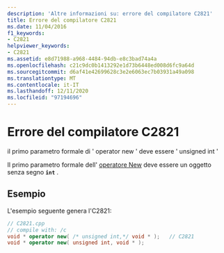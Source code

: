 ```yaml
---
description: 'Altre informazioni su: errore del compilatore C2821'
title: Errore del compilatore C2821
ms.date: 11/04/2016
f1_keywords:
- C2821
helpviewer_keywords:
- C2821
ms.assetid: e8d71988-a968-4484-94db-e8c3bad74a4a
ms.openlocfilehash: c21c9dc0b1413292e1d73b6448ed008d6fc9a64d
ms.sourcegitcommit: d6af41e42699628c3e2e6063ec7b03931a49a098
ms.translationtype: MT
ms.contentlocale: it-IT
ms.lasthandoff: 12/11/2020
ms.locfileid: "97194696"
---
```

# <a name="compiler-error-c2821"></a>Errore del compilatore C2821

il primo parametro formale di ' operator new ' deve essere ' unsigned int '

Il primo parametro formale dell' [operatore New](../../standard-library/new-operators.md#op_new) deve essere un oggetto senza segno **`int`** .

## <a name="example"></a>Esempio

L'esempio seguente genera l'C2821:

```cpp
// C2821.cpp
// compile with: /c
void * operator new( /* unsigned int,*/ void * );   // C2821
void * operator new( unsigned int, void * );
```
